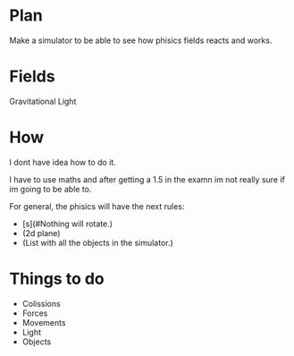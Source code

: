 # Plan 
Make a simulator to be able to see how phisics fields reacts and works.

# Fields
Gravitational
Light

# How
I dont have idea how to do it.

I have to use maths and after getting a 1.5 in the examn im not really sure if im going to be able to.

For general, the phisics will have the next rules:

  * [s](#Nothing will rotate.)
  * (2d plane)
  * (List with all the objects in the simulator.)
  

# Things to do
  * Colissions
  * Forces
  * Movements
  * Light
  * Objects
